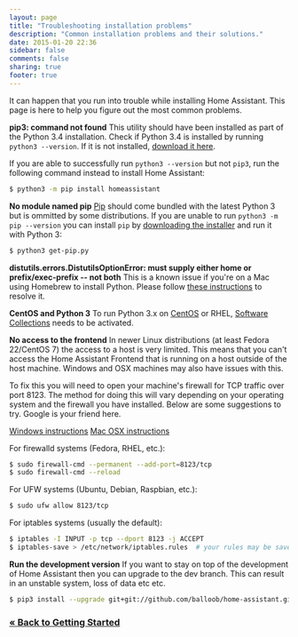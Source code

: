 ```yaml
---
layout: page
title: "Troubleshooting installation problems"
description: "Common installation problems and their solutions."
date: 2015-01-20 22:36
sidebar: false
comments: false
sharing: true
footer: true
---
```


It can happen that you run into trouble while installing Home Assistant. This page is here to help
you figure out the most common problems.

**pip3: command not found**
This utility should have been installed as part of the Python 3.4 installation. Check if Python 3.4 is installed by running `python3 --version`. If it is not installed, [download it here](https://www.python.org/getit/).

If you are able to successfully run `python3 --version` but not `pip3`, run the following command instead to install Home Assistant:

```bash
$ python3 -m pip install homeassistant
```

**No module named pip**
[Pip](https://pip.pypa.io/en/stable/) should come bundled with the latest Python 3 but is ommitted by some distributions. If you are unable to run `python3 -m pip --version` you can install `pip` by [downloading the installer](https://bootstrap.pypa.io/get-pip.py) and run it with Python 3:

```bash
$ python3 get-pip.py
```

**distutils.errors.DistutilsOptionError: must supply either home or prefix/exec-prefix -- not both**
This is a known issue if you're on a Mac using Homebrew to install Python. Please follow [these instructions](https://github.com/Homebrew/homebrew/blob/master/share/doc/homebrew/Homebrew-and-Python.md#note-on-pip-install---user) to resolve it.

**CentOS and Python 3**
To run Python 3.x on [CentOS](https://www.centos.org/) or RHEL, [Software Collections](https://www.softwarecollections.org/en/scls/rhscl/rh-python34/) needs to be activated.

**No access to the frontend**
In newer Linux distributions (at least Fedora 22/CentOS 7) the access to a host is very limited. This means that you can't access the Home Assistant Frontend that is running on a host outside of the host machine. Windows and OSX machines may also have issues with this.

To fix this you will need to open your machine's firewall for TCP traffic over port 8123. The method for doing this will vary depending on your operating system and the firewall you have installed. Below are some suggestions to try. Google is your friend here.

[Windows instructions](http://windows.microsoft.com/en-us/windows/open-port-windows-firewall#1TC=windows-7)
[Mac OSX instructions](https://support.apple.com/en-us/HT201642)

For firewalld systems (Fedora, RHEL, etc.):

```bash
$ sudo firewall-cmd --permanent --add-port=8123/tcp
$ sudo firewall-cmd --reload
```

For UFW systems (Ubuntu, Debian, Raspbian, etc.):

```bash
$ sudo ufw allow 8123/tcp
```

For iptables systems (usually the default):

```bash
$ iptables -I INPUT -p tcp --dport 8123 -j ACCEPT
$ iptables-save > /etc/network/iptables.rules  # your rules may be saved elsewhere
```

**Run the development version**
If you want to stay on top of the development of Home Assistant then you can upgrade to the dev branch. This can result in an unstable system, loss of data etc etc.

```bash
$ pip3 install --upgrade git+git://github.com/balloob/home-assistant.git@dev
```

### [&laquo; Back to Getting Started](/getting-started/index/)
